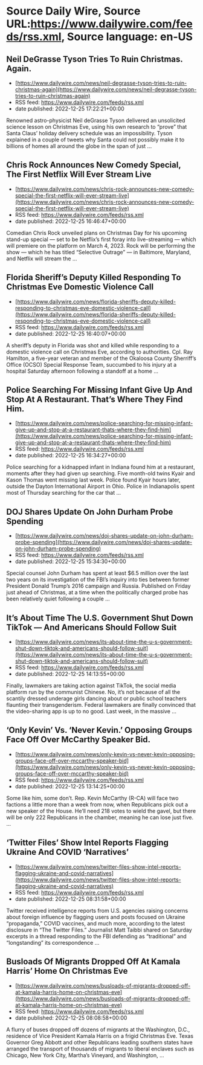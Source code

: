 # Source Daily Wire, Source URL:https://www.dailywire.com/feeds/rss.xml, Source language: en-US

## Neil DeGrasse Tyson Tries To Ruin Christmas. Again.
 - [https://www.dailywire.com/news/neil-degrasse-tyson-tries-to-ruin-christmas-again](https://www.dailywire.com/news/neil-degrasse-tyson-tries-to-ruin-christmas-again)
 - RSS feed: https://www.dailywire.com/feeds/rss.xml
 - date published: 2022-12-25 17:22:21+00:00

Renowned astro-physicist Neil deGrasse Tyson delivered an unsolicited science lesson on Christmas Eve, using his own research to &#8220;prove&#8221; that Santa Claus&#8217; holiday delivery schedule was an impossibility. Tyson explained in a couple of tweets why Santa could not possibly make it to billions of homes all around the globe in the span of just ...

## Chris Rock Announces New Comedy Special, The First Netflix Will Ever Stream Live
 - [https://www.dailywire.com/news/chris-rock-announces-new-comedy-special-the-first-netflix-will-ever-stream-live](https://www.dailywire.com/news/chris-rock-announces-new-comedy-special-the-first-netflix-will-ever-stream-live)
 - RSS feed: https://www.dailywire.com/feeds/rss.xml
 - date published: 2022-12-25 16:46:47+00:00

Comedian Chris Rock unveiled plans on Christmas Day for his upcoming stand-up special — set to be Netflix&#8217;s first foray into live-streaming — which will premiere on the platform on March 4, 2023. Rock will be performing the show — which he has titled &#8220;Selective Outrage&#8221; — in Baltimore, Maryland, and Netflix will stream the ...

## Florida Sheriff’s Deputy Killed Responding To Christmas Eve Domestic Violence Call
 - [https://www.dailywire.com/news/florida-sheriffs-deputy-killed-responding-to-christmas-eve-domestic-violence-call](https://www.dailywire.com/news/florida-sheriffs-deputy-killed-responding-to-christmas-eve-domestic-violence-call)
 - RSS feed: https://www.dailywire.com/feeds/rss.xml
 - date published: 2022-12-25 16:40:07+00:00

A sheriff&#8217;s deputy in Florida was shot and killed while responding to a domestic violence call on Christmas Eve, according to authorities. Cpl. Ray Hamilton, a five-year veteran and member of the Okaloosa County Sherriff&#8217;s Office (OCSO) Special Response Team, succumbed to his injury at a hospital Saturday afternoon following a standoff at a home ...

## Police Searching For Missing Infant Give Up And Stop At A Restaurant. That’s Where They Find Him.
 - [https://www.dailywire.com/news/police-searching-for-missing-infant-give-up-and-stop-at-a-restaurant-thats-where-they-find-him](https://www.dailywire.com/news/police-searching-for-missing-infant-give-up-and-stop-at-a-restaurant-thats-where-they-find-him)
 - RSS feed: https://www.dailywire.com/feeds/rss.xml
 - date published: 2022-12-25 16:34:27+00:00

Police searching for a kidnapped infant in Indiana found him at a restaurant, moments after they had given up searching. Five month-old twins Kyair and Kason Thomas went missing last week. Police found Kyair hours later, outside the Dayton International Airport in Ohio. Police in Indianapolis spent most of Thursday searching for the car that ...

## DOJ Shares Update On John Durham Probe Spending
 - [https://www.dailywire.com/news/doj-shares-update-on-john-durham-probe-spending](https://www.dailywire.com/news/doj-shares-update-on-john-durham-probe-spending)
 - RSS feed: https://www.dailywire.com/feeds/rss.xml
 - date published: 2022-12-25 15:34:30+00:00

Special counsel John Durham has spent at least $6.5 million over the last two years on its investigation of the FBI&#8217;s inquiry into ties between former President Donald Trump&#8217;s 2016 campaign and Russia. Published on Friday just ahead of Christmas, at a time when the politically charged probe has been relatively quiet following a couple ...

## It’s About Time The U.S. Government Shut Down TikTok — And Americans Should Follow Suit
 - [https://www.dailywire.com/news/its-about-time-the-u-s-government-shut-down-tiktok-and-americans-should-follow-suit](https://www.dailywire.com/news/its-about-time-the-u-s-government-shut-down-tiktok-and-americans-should-follow-suit)
 - RSS feed: https://www.dailywire.com/feeds/rss.xml
 - date published: 2022-12-25 14:13:55+00:00

Finally, lawmakers are taking action against TikTok, the social media platform run by the communist Chinese. No, it&#8217;s not because of all the scantily dressed underage girls dancing about or public school teachers flaunting their transgenderism. Federal lawmakers are finally convinced that the video-sharing app is up to no good. Last week, in the massive ...

## ‘Only Kevin’ Vs. ‘Never Kevin.’ Opposing Groups Face Off Over McCarthy Speaker Bid.
 - [https://www.dailywire.com/news/only-kevin-vs-never-kevin-opposing-groups-face-off-over-mccarthy-speaker-bid](https://www.dailywire.com/news/only-kevin-vs-never-kevin-opposing-groups-face-off-over-mccarthy-speaker-bid)
 - RSS feed: https://www.dailywire.com/feeds/rss.xml
 - date published: 2022-12-25 13:14:25+00:00

Some like him, some don&#8217;t. Rep. Kevin McCarthy (R-CA) will face two factions a little more than a week from now, when Republicans pick out a new speaker of the House. He&#8217;ll need 218 votes to wield the gavel, but there will be only 222 Republicans in the chamber, meaning he can lose just five. ...

## ‘Twitter Files’ Show Intel Reports Flagging Ukraine And COVID ‘Narratives’
 - [https://www.dailywire.com/news/twitter-files-show-intel-reports-flagging-ukraine-and-covid-narratives](https://www.dailywire.com/news/twitter-files-show-intel-reports-flagging-ukraine-and-covid-narratives)
 - RSS feed: https://www.dailywire.com/feeds/rss.xml
 - date published: 2022-12-25 08:31:58+00:00

Twitter received intelligence reports from U.S. agencies raising concerns about foreign influence by flagging users and posts focused on Ukraine &#8220;propaganda,&#8221; COVID vaccines, and much more, according to the latest disclosure in &#8220;The Twitter Files.&#8221; Journalist Matt Taibbi shared on Saturday excerpts in a thread responding to the FBI defending as &#8220;traditional&#8221; and &#8220;longstanding&#8221; its correspondence ...

## Busloads Of Migrants Dropped Off At Kamala Harris’ Home On Christmas Eve
 - [https://www.dailywire.com/news/busloads-of-migrants-dropped-off-at-kamala-harris-home-on-christmas-eve](https://www.dailywire.com/news/busloads-of-migrants-dropped-off-at-kamala-harris-home-on-christmas-eve)
 - RSS feed: https://www.dailywire.com/feeds/rss.xml
 - date published: 2022-12-25 08:08:58+00:00

A flurry of buses dropped off dozens of migrants at the Washington, D.C., residence of Vice President Kamala Harris on a frigid Christmas Eve. Texas Governor Greg Abbott and other Republicans leading southern states have arranged the transport of thousands of migrants to liberal enclaves such as Chicago, New York City, Martha&#8217;s Vineyard, and Washington, ...
